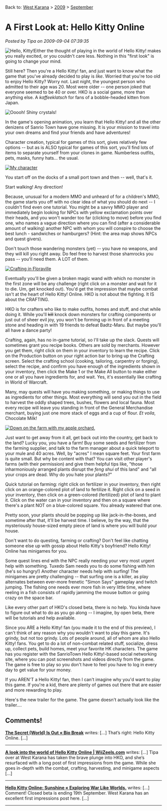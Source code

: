 Back to: [West Karana](/posts/westkarana.md) > [2009](/posts/2009/westkarana.md) > [September](./westkarana.md)
# A First Look at: Hello Kitty Online

*Posted by Tipa on 2009-09-04 07:39:35*

![Hello, Kitty!](../../../uploads/2009/09/kitty.png "Hello, Kitty!")Either the thought of playing in the world of Hello Kitty! makes you really excited, or you couldn't care less. Nothing in this "first look" is going to change your mind.

Still here? Then you're a Hello Kitty! fan, and just want to know what the game that you've already decided to play is *like*. Worried that you're too old to enjoy Hello Kitty? Worry not. Last night, the youngest person who admitted to their age was 20. Most were older -- one person joked that everyone seemed to be 40 or over. HKO is a social game, more than anything else. A *kaffeeklatsch* for fans of a bobble-headed kitten from Japan.

![Ooooh! Shiny crystals!](../../../uploads/2009/09/art_0013_colored2-480x328.jpg "Ooooh! Shiny crystals!")

In the game's opening animation, you learn that Hello Kitty! and all the other denizens of Sanrio Town have gone missing. It is your mission to travel into your own dreams and find your friends and have adventures!

Character creation, typical for games of this sort, gives relatively few options -- but as is ALSO typical for games of this sort, you'll find lots of items to separate yourself from your clones in game. Numberless outfits, pets, masks, funny hats... the usual.

[![My character](../../../uploads/2009/09/hko-2009-09-04-06-59-31-71-480x360.jpg "My character")](../../../uploads/2009/09/hko-2009-09-04-06-59-31-71.jpg)

You start off on the docks of a small port town and then -- well, that's it.

Start walking! Any direction!

Because, unusual for a modern MMO and unheard of for a children's MMO, the game starts you off with no clear idea of what you should do next -- I couldn't find even one tutorial. You might be a savvy MMO player and immediately begin looking for NPCs with yellow exclamation points over their heads, and you won't wander too far (clicking to move) before you find one, who names a vague direction where you can find (after a considerable amount of walking) another NPC with whom you will conspire to choose the best lunch - sandwiches or hamburgers? (Hint: the area map shows NPCs and quest givers).

Don't touch those wandering monsters (yet) -- you have no weapons, and they will kill you right away. Do feel free to harvest those shamrocks you pass -- you'll need them. A LOT of them.

[![Crafting in Floraville](../../../uploads/2009/09/hko-2009-09-04-07-00-48-98-480x360.jpg "Crafting in Floraville")](../../../uploads/2009/09/hko-2009-09-04-07-00-48-98.jpg)

Eventually you'll be given a broken magic wand with which no monster in the first zone will be any challenge (right click on a monster and wait for it to die. Um, get knocked out). You'd get the impression that maybe combat isn't at the heart of Hello Kitty! Online. HKO is not about the fighting. It IS about the CRAFTING.

HKO is for crafters who like to make outfits, homes and stuff, and chat while doing it. While you'll ~~kill~~ knock down monsters for crafting components or just out of sheer evil joy, you won't be forming up in front of a meeting stone and heading in with 19 friends to defeat Badtz-Maru. But maybe you'll all have a dance party!

Crafting, again, has no in-game tutorial, so I'll take up the slack. Quests will sometimes grant you recipe books. Others are sold by merchants. However you get them, right click on them in your inventory to learn the recipe. Click on the Production button on your right action bar to bring up the Crafting screen. Select the crafting school (cooking, tailoring, carpentry or forging), select the recipe, and confirm you have enough of the ingredients shown in your inventory, then click the Make 1 or the Make All button to make either one or all you have ingredients for, and wait. Yes, it's essentially like crafting in World of Warcraft.

Many, may quests will have you making something, or making things to use as ingredients for other things. Most everything will send you out in the field to harvest the oddly shaped trees, bushes, flowers and local fauna. Most every recipe will leave you standing in front of the General Merchandise merchant, buying just one more stack of eggs and a cup of flour. *Et voila*, Chocolate Milk!

[![Down on the farm with my apple orchard.](../../../uploads/2009/09/hko-2009-09-04-08-21-33-52-480x360.jpg "Down on the farm with my apple orchard.")](../../../uploads/2009/09/hko-2009-09-04-08-21-33-52.jpg)

Just want to get away from it all, get back out into the country, get back to the land? Lucky you, you have a farm! Buy some seeds and fertilizer from the farming supplier, and talk to the farm manager about a quick teleport to your mule and 40 acres. Well, by "acres" I mean square feet. Your first farm is quite small. But why be content with that? You can visit other player's farms (with their permission) and give them helpful tips like, "those inharmoniously arranged plants disrupt the *feng shui* of this land" and "all your crops are dead. Why do you hate your plants?"

Quick tutorial on farming: right click on fertilizer in your inventory, then right click on an orange-colored plot of land to fertilize it. Right click on a seed in your inventory, then click on a green-colored (fertilized) plot of land to plant it. Click on the water can in your inventory and then on a square where there's a plant NOT on a blue-colored square. You already watered that one.

Pretty soon, your plants should be popping up like jack-in-the-boxes, and sometime after that, it'll be harvest time. I believe, by the way, that the mysteriously house-sized empty piece of land is where you will build your house.

Don't want to do questing, farming or crafting? Don't feel like chatting someone else up with gossip about Hello Kitty's boyfriend? Hello Kitty! Online has minigames for you.

Some quest lines end with the NPC really needing your very most urgent help with something. Tuxedo Sam needs you to do some fishing with him (he's so hungry!) Another character needs help with surfing! The minigames are pretty challenging -- that surfing one is a killer, as play alternates between ever-more frenetic "Simon Says" gameplay and twitch jumping. The fishing one needs ever more fish in very little time, where reeling in a fish consists of rapidly jamming the mouse button or going crazy on the space bar.

Like every other part of HKO's closed beta, there is no help. You kinda have to figure out what to do as you go along -- I imagine, by open beta, there will be tutorials and help available.

Since you ARE a Hello Kitty! fan (you made it to the end of this preview), I can't think of any reason why you wouldn't want to play this game. It's grindy, but not too grindy. Lots of people around, all of whom are also Hello Kitty! fans. You get to do a lot of non-combat related stuff, socialize, dress up, collect pets, build homes, meet your favorite HK characters. The game has you register with the SanrioTown Hello Kitty!-based social networking site, where you can post screenshots and videos directly from the game. The game is free to play so you don't have to feel you have to log in every day to get value for your money.

If you AREN'T a Hello Kitty! fan, then I can't imagine why you'd want to play this game. If you're a kid, there are plenty of games out there that are easier and more rewarding to play.

Here's the new trailer for the game. The game doesn't actually look like the trailer....


## Comments!

**[The Secret (World) Is Out &laquo; Bio Break](http://biobreak.wordpress.com/2009/09/05/the-secret-world-is-out/)** writes: [...] That’s right: Hello Kitty Online. [...]

---

**[A look into the world of Hello Kitty Online | WiiZeels.com](http://wiizeels.com/?p=39494)** writes: [...] Tipa over at West Karana has taken the brave plunge into HKO, and she’s resurfaced with a long post of first impressions from the game. While she goes in-depth with the combat, crafting, harvesting, and minigame aspects [...]

---

**[Hello Kitty Online: Sunshine &laquo; Exploring War Like Worlds.](http://exploringwar.wordpress.com/2009/09/17/hello-kitty-online-sunshine/)** writes: [...] Comment! Closed beta is ending 19th September. West Karana has an excellent first impressions post here. [...]

---

